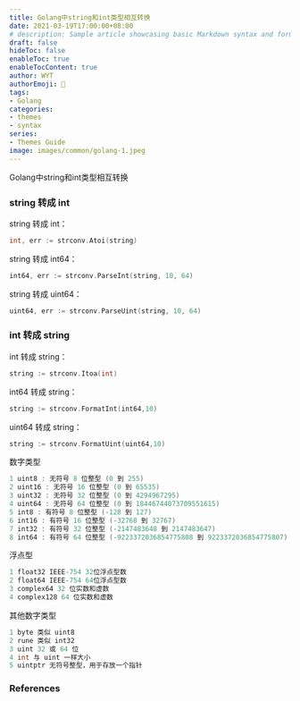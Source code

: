 ```yaml
---
title: Golang中string和int类型相互转换
date: 2021-03-19T17:00:00+08:00
# description: Sample article showcasing basic Markdown syntax and formatting for HTML elements.
draft: false
hideToc: false
enableToc: true
enableTocContent: true
author: WYT
authorEmoji: 🧑
tags:
- Golang
categories:
- themes
- syntax
series:
- Themes Guide
image: images/common/golang-1.jpeg
---
```


Golang中string和int类型相互转换


### string 转成 int

string 转成 int：

```c
int, err := strconv.Atoi(string)
```

string 转成 int64：

```c
int64, err := strconv.ParseInt(string, 10, 64)
```

string 转成 uint64：

```c
uint64, err := strconv.ParseUint(string, 10, 64)
```

### int 转成 string

int 转成 string：

```c
string := strconv.Itoa(int)
```

int64 转成 string：

```c
string := strconv.FormatInt(int64,10)
```

uint64 转成 string：

```c
string := strconv.FormatUint(uint64,10)
```


数字类型

```c
1 uint8 : 无符号 8 位整型 (0 到 255)
2 uint16 : 无符号 16 位整型 (0 到 65535)
3 uint32 : 无符号 32 位整型 (0 到 4294967295)
4 uint64 : 无符号 64 位整型 (0 到 18446744073709551615)
5 int8 : 有符号 8 位整型 (-128 到 127)
6 int16 : 有符号 16 位整型 (-32768 到 32767)
7 int32 : 有符号 32 位整型 (-2147483648 到 2147483647)
8 int64 : 有符号 64 位整型 (-9223372036854775808 到 9223372036854775807)
```

浮点型

```c
1 float32 IEEE-754 32位浮点型数
2 float64 IEEE-754 64位浮点型数
3 complex64 32 位实数和虚数
4 complex128 64 位实数和虚数
```

其他数字类型


```c
1 byte 类似 uint8
2 rune 类似 int32
3 uint 32 或 64 位
4 int 与 uint 一样大小
5 uintptr 无符号整型，用于存放一个指针
```


### References


